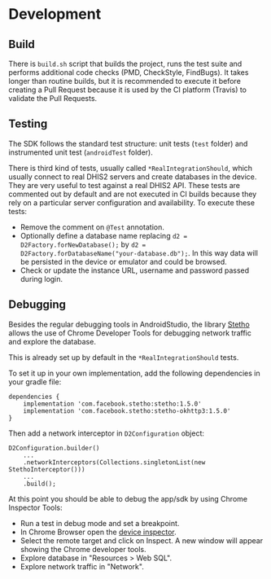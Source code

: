# Development

<!--DHIS2-SECTION-ID:development-->

## Build

There is `build.sh` script that builds the project, runs the test suite and performs additional code checks (PMD, CheckStyle, FindBugs). It takes longer than routine builds, but it is recommended to execute it before creating a Pull Request because it is used by the CI platform (Travis) to validate the Pull Requests.

## Testing

The SDK follows the standard test structure: unit tests (`test` folder) and instrumented unit test (`androidTest` folder).

There is third kind of tests, usually called `*RealIntegrationShould`, which usually connect to real DHIS2 servers and create databases in the device. They are very useful to test against a real DHIS2 API. These tests are commented out by default and are not executed in CI builds because they rely on a particular server configuration and availability. To execute these tests:

- Remove the comment on `@Test` annotation.
- Optionally define a database name replacing `d2 = D2Factory.forNewDatabase();` by `d2 = D2Factory.forDatabaseName("your-database.db");`. In this way data will be persisted in the device or emulator and could be browsed.
- Check or update the instance URL, username and password passed during login.

## Debugging

Besides the regular debugging tools in AndroidStudio, the library [Stetho](http://facebook.github.io/stetho/) allows the use of Chrome Developer Tools for debugging network traffic and explore the database.

This is already set up by default in the `*RealIntegrationShould` tests.

To set it up in your own implementation, add the following dependencies in your gradle file:

```
dependencies {
    implementation 'com.facebook.stetho:stetho:1.5.0'
    implementation 'com.facebook.stetho:stetho-okhttp3:1.5.0'
}
```

Then add a network interceptor in `D2Configuration` object:

```
D2Configuration.builder()
    ...
    .networkInterceptors(Collections.singletonList(new StethoInterceptor()))
    ...
    .build();
```

At this point you should be able to debug the app/sdk by using Chrome Inspector Tools:

- Run a test in debug mode and set a breakpoint.
- In Chrome Browser open the [device inspector](chrome://inspect/devices#devices).
- Select the remote target and click on Inspect. A new window will appear showing the Chrome developer tools.
- Explore database in "Resources > Web SQL".
- Explore network traffic in "Network".
